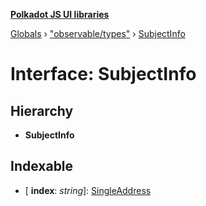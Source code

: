 **[Polkadot JS UI libraries](../README.md)**

[Globals](../globals.md) › [&quot;observable/types&quot;](../modules/_observable_types_.md) › [SubjectInfo](_observable_types_.subjectinfo.md)

# Interface: SubjectInfo

## Hierarchy

* **SubjectInfo**

## Indexable

* \[ **index**: *string*\]: [SingleAddress](_observable_types_.singleaddress.md)